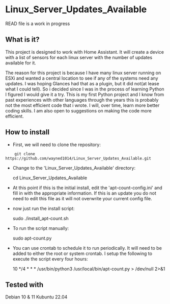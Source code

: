 # Linux_Server_Updates_Available
READ file is a work in progress

## What is it?

This project is designed to work with Home Assistant.  It will create a device with a list of sensors for each linux server with the number of updates available for it.

The reason for this project is because I have many linux server running on ESXi and wanted a central location to see if any of the systems need any updates.  I was hoping Glances had that as a plugin, but it did not(at lease what I could tell).  So i decided since I was in the process of learning Python I figured I would give it a try.  This is my first Python project and I know from past experiences with other languages through the years this is probably not the most efficient code that i wrote.  I will, over time, learn more better coding skills.  I am also open to suggestions on making the code more efficient.

## How to install

+ First, we will need to clone the repository:

```
    git clone https://github.com/wayned1014/Linux_Server_Updates_Available.git
```

+ Change to the 'Linux_Server_Updates_Available' directory:

    cd Linux_Server_Updates_Available

+  At this point if this is the initial install, edit the 'apt-count-config.ini' and fill in with the appropriate information.  If this is an update you do not need to edit this file as it will not overwrite your current config file.

+ now just run the install script:

    sudo ./install_apt-count.sh

+ To run the script manually:

    sudo apt-count.py

+ You can use crontab to schedule it to run periodically.  It will need to be added to either the root or system crontab.  I setup the following to execute the script every four hours:

    10  */4  *  *  *  /usr/bin/python3 /usr/local/bin/apt-count.py > /dev/null 2>&1

## Tested with

Debian 10 & 11
Kubuntu 22.04